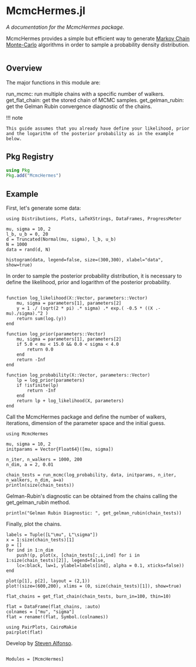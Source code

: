 # McmcHermes.jl


*A documentation for the McmcHermes package.*


McmcHermes provides a simple but efficient way to generate [Markov Chain Monte-Carlo](https://en.wikipedia.org/wiki/Markov_chain_Monte_Carlo) algorithms in order to sample a probability density distribution.

```@contents
```

## Overview

The major functions in this module are:


run_mcmc: run multiple chains with a specific number of walkers.
get\_flat\_chain: get the stored chain of MCMC samples.
get\_gelman\_rubin: get the Gelman Rubin convergence diagnostic of the chains. 


!!! note

    This guide assumes that you already have define your likelihood, prior and the logarithm of the posterior probability as in the example below.


## Pkg Registry

```julia
using Pkg
Pkg.add("McmcHermes")
```

## Example

First, let's generate some data:

```@example abc
using Distributions, Plots, LaTeXStrings, DataFrames, ProgressMeter

mu, sigma = 10, 2
l_b, u_b = 0, 20
d = Truncated(Normal(mu, sigma), l_b, u_b)
N = 1000
data = rand(d, N)

histogram(data, legend=false, size=(300,300), xlabel="data", show=true)
```

In order to sample the posterior probability distribution, it is necessary to define the likelihood, prior and logarithm of the posterior probability.


```@example abc

function log_likelihood(X::Vector, parameters::Vector)
    mu, sigma = parameters[1], parameters[2]
    y = 1 ./ (sqrt(2 * pi) .* sigma) .* exp.( -0.5 * ((X .- mu)./sigma).^2 )
    return sum(log.(y))
end

function log_prior(parameters::Vector)
    mu, sigma = parameters[1], parameters[2]
    if 5.0 < mu < 15.0 && 0.0 < sigma < 4.0
        return 0.0
    end
    return -Inf
end

function log_probability(X::Vector, parameters::Vector)
    lp = log_prior(parameters)
    if !isfinite(lp)
        return -Inf
    end
    return lp + log_likelihood(X, parameters)
end
```

Call the McmcHermes package and define the number of walkers, iterations, dimension of the parameter space and the initial guess.


```@example abc
using McmcHermes

mu, sigma = 10, 2
initparams = Vector{Float64}([mu, sigma])

n_iter, n_walkers = 1000, 200
n_dim, a = 2, 0.01

chain_tests = run_mcmc(log_probability, data, initparams, n_iter, n_walkers, n_dim, a=a)
println(size(chain_tests))
```

Gelman-Rubin's diagnostic can be obtained from the chains calling the get\_gelman\_rubin method.


```@example abc
println("Gelman Rubin Diagnostic: ", get_gelman_rubin(chain_tests))
```

Finally, plot the chains.


```@example abc
labels = Tuple([L"\mu", L"\sigma"])
x = 1:size(chain_tests)[1]
p = []
for ind in 1:n_dim
    push!(p, plot(x, [chain_tests[:,i,ind] for i in 1:size(chain_tests)[2]], legend=false, 
    lc=:black, lw=1, ylabel=labels[ind], alpha = 0.1, xticks=false))
end

plot(p[1], p[2], layout = (2,1))
plot!(size=(600,200), xlims = (0, size(chain_tests)[1]), show=true)
```

```@example abc
flat_chains = get_flat_chain(chain_tests, burn_in=100, thin=10)

flat = DataFrame(flat_chains, :auto)
colnames = ["mu", "sigma"]
flat = rename!(flat, Symbol.(colnames))

using PairPlots, CairoMakie
pairplot(flat)
```

Develop by [Steven Alfonso](https://github.com/stevenalfonso).


```@index
```

```@autodocs
Modules = [McmcHermes]
```